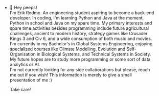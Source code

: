 - 👋 Hey peeps!  
I'm Erik Redmo. An engineering student aspiring to become a back-end developer. In coding, I'm learning Python and Java at the moment, Python in school and Java on my spare time. My primary interests and spare time activities besides programming include future agricultural challenges, ancient to modern history, strategy games like Crusader Kings 3 and Civ 6, and a wide consumption of both music and movies. I'm currently in my Bachelor's in Global Systems Engineering, enjoying specialized courses like Climate Modelling, Evolution and Self-Organisation in Biological Systems, and Technical Systems in Society. My future hopes are to study more programming or some sort of data analytics or AI.   
I'm not currently looking for any side collaborations but please, reach me out if you wish! This information is merely to give a small presentation of me :)  
  
  Take care! 







<!---
erikredmo/erikredmo is a ✨ special ✨ repository because its `README.md` (this file) appears on your GitHub profile.
You can click the Preview link to take a look at your changes.
--->
